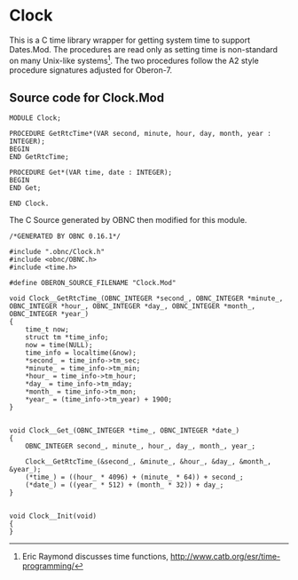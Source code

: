 
Clock
=====

This is a C time library wrapper for getting system time
to support Dates.Mod. The procedures are read only as
setting time is non-standard on many Unix-like systems[^1].
The two procedures follow the A2 style procedure signatures
adjusted for Oberon-7.


[^1]: Eric Raymond discusses time functions, http://www.catb.org/esr/time-programming/



Source code for **Clock.Mod**
-----------------------------

~~~
MODULE Clock;

PROCEDURE GetRtcTime*(VAR second, minute, hour, day, month, year : INTEGER);
BEGIN
END GetRtcTime;

PROCEDURE Get*(VAR time, date : INTEGER);
BEGIN
END Get;

END Clock.

~~~


The C Source generated by OBNC then modified for this module.

~~~
/*GENERATED BY OBNC 0.16.1*/

#include ".obnc/Clock.h"
#include <obnc/OBNC.h>
#include <time.h>

#define OBERON_SOURCE_FILENAME "Clock.Mod"

void Clock__GetRtcTime_(OBNC_INTEGER *second_, OBNC_INTEGER *minute_, OBNC_INTEGER *hour_, OBNC_INTEGER *day_, OBNC_INTEGER *month_, OBNC_INTEGER *year_)
{
    time_t now;
    struct tm *time_info;
    now = time(NULL);
    time_info = localtime(&now);
    *second_ = time_info->tm_sec;
    *minute_ = time_info->tm_min;
    *hour_ = time_info->tm_hour;
    *day_ = time_info->tm_mday;
    *month_ = time_info->tm_mon;
    *year_ = (time_info->tm_year) + 1900;
}


void Clock__Get_(OBNC_INTEGER *time_, OBNC_INTEGER *date_)
{
	OBNC_INTEGER second_, minute_, hour_, day_, month_, year_;

	Clock__GetRtcTime_(&second_, &minute_, &hour_, &day_, &month_, &year_);
	(*time_) = ((hour_ * 4096) + (minute_ * 64)) + second_;
	(*date_) = ((year_ * 512) + (month_ * 32)) + day_;
}


void Clock__Init(void)
{
}
~~~

